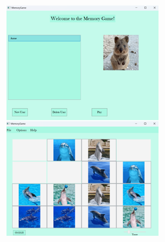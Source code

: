 <p align="center">
  <img src="Game/images/game1.png" alt="Game" height="300">
  <img src="Game/images/game2.png" alt="Login" height="300">
</p>
